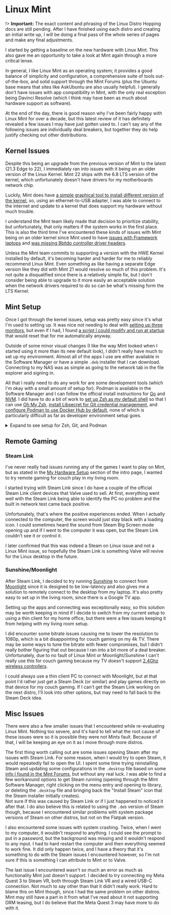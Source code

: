 # Linux Mint
!> **Important:** The exact content and phrasing of the Linux Distro Hopping docs are still pending. After I have finished using each distro and creating an initial write up, I will be doing a final pass of the whole series of pages and make any final adjustments.

I started by getting a baseline on the new hardware with Linux Mint. This also gave me an opportunity to take a look at Mint again through a more critical lense.

In general, I like Linux Mint as an operating system; it provides a good balance of simplicity and configuration, a comprehensive suite of tools out-of-the-box, and solid support through the Mint Forums (plus the Ubuntu base means that sites like AskUbuntu are also usually helpful). I generally don't have issues with app compatibility in Mint, with the only real exception being Davinci Resolve (which I think may have been as much about hardware support as software).

At the end of the day, there is good reason why I've been fairly happy with Linux Mint for over a decade, but this latest review of it has definitely revealed a few issues I may have just gotten used to. I can't say any of the following issues are individually deal breakers, but together they do help justify checking out other distributions.

## Kernel Issues
Despite this being an upgrade from the previous version of Mint to the latest (21.3 Edge to 22), I immediately ran into issues with it being on an older version of the Linux Kernel. Mint 22 ships with the 6.8 LTS version of the kernel, which unfortunately doesn't have drivers for my motherboards network chip.

Luckily, Mint does have [a simple graphical tool to install different version of the kernel](https://www.fosslinux.com/138008/how-to-install-and-try-different-linux-kernels-in-linux-mint.htm), so, using an ethernet-to-USB adapter, I was able to connect to the internet and update to a kernel that does support my hardware without much trouble.

I understand the Mint team likely made that decision to prioritize stability, but unfortunately, that only matters if the system works in the first place. This is also the third time I've encountered these kinds of issues with Mint being on an older kernel since Mint used to have [issues with Framework laptops](https://forums.linuxmint.com/viewtopic.php?t=362759) and [was missing 8bitdo controller driver headers](https://gist.github.com/ammuench/0dcf14faf4e3b000020992612a2711e2).

Unless the Mint team commits to supporting a version with the HWE Kernel installed by default, it's becoming harder and harder for me to reliably recommend Linux Mint. Even something as like having a separate Edge version like they did with Mint 21 would resolve so much of this problem. It's not quite a disqualified since there is a relatively simple fix, but I don't consider being able to upgrade to it more easily an acceptable solution when the network drivers required to do so can be what's missing form the LTS Kernel.

## Mint Setup
Once I got through the kernel issues, setup was pretty easy since it's what I'm used to setting up. It was nice not needing to deal with [setting up three monitors](https://forums.linuxmint.com/viewtopic.php?t=418626), but even if I had, I found [a script I could modify and run at startup](https://github.com/linuxmint/cinnamon-screensaver/issues/210) that would reset that for me automatically anyway.

Outside of some minor visual changes (I like the way Mint looked when I started using it more than its new default look), I didn't really have much to set up my environment. Almost all of the apps I use are either available in the Software Manager or have a simple `.deb` installer that I can download. Connecting to my NAS was as simple as going to the network tab in the file explorer and signing in.

All that I really need to do any work for are some development tools (which I'm okay with a small amount of setup for). Podman is available in the Software Manager and I can follow the official install instructions for [Go](https://go.dev/doc/install) and [NVM](https://github.com/nvm-sh/nvm?tab=readme-ov-file#installing-and-updating). I did have to do a bit of work to [set up Zsh as my default shell](https://techviewleo.com/install-and-use-zsh-with-oh-my-zsh-on-linux-mint/) so that I can use [Oh My Zsh](https://ohmyz.sh/), [install Libsecret for Git credential management](https://www.softwaredeveloper.blog/git-credential-storage-libsecret), and [configure Podman to use Docker Hub by default](https://www.baeldung.com/ops/podman-pull-image-docker-hub#pulling-images-without-fully-qualified-names), none of which is particularly difficult as far as developer environment setup goes.

<details>
    <summary>Expand to see setup for Zsh, Git, and Podman</summary>

```bash
# Do some updates and installs just in case (mostly unnecessary though)
sudo apt update
sudo apt install wget curl git -y

# Install Zsh and set it as the default
sudo apt install zsh -y
sudo chsh -s /usr/bin/zsh $USER

# Restart the computer so that the change will take effect (could probably just log out and in again, but whatever)

# Install Libsecret
sudo apt-get install libsecret-1-0 libsecret-1-dev

# Build Libsecret
cd /usr/share/doc/git/contrib/credential/libsecret
sudo make

# Set Git's global config to use Libsecret to manage credentials
git config --global credential.helper /usr/share/doc/git/contrib/credential/libsecret/git-credential-libsecret

# Open Podman Config
sudo nano /etc/containers/registries.conf
# In Nano, add "unqualified-search-registries = ["docker.io"]" to the config
```

</details>

## Remote Gaming
### Steam Link
I've never really had issues running any of the games I want to play on Mint, but as stated in the [My Hardware Setup](/software/linux/distro-hopping-2025/?id=my-hardware-setup) section of the intro page, I wanted to try remote gaming for couch play in my living room.

I started trying with Steam Link since I do have a couple of the official Steam Link client devices that Valve used to sell. At first, everything went well with the Steam Link being able to identify the PC no problem and the built in network test came back positive.

Unfortunately, that's where the positive experiences ended. When I actually connected to the computer, the screen would just stay black with a loading icon. I could sometimes heard the sound from Steam Big Screen mode opening up and if I went to the computer it was open, but the Steam Link couldn't see it or control it. 

I later confirmed that this was indeed a Steam on Linux issue and not a Linux Mint issue, so hopefully the Steam Link is something Valve will revive for the Linux desktop in the future.

### Sunshine/Moonlight
After Steam Link, I decided to try running [Sunshine](https://github.com/LizardByte/Sunshine) to connect from [Moonlight](https://moonlight-stream.org/) since it is designed to be low-latency and also gives me a solution to remotely connect to the desktop from my laptop. It's also pretty easy to set up in the living room, since there is a Google TV app.

Setting up the apps and connecting was exceptionally easy, so this solution may be worth keeping in mind if I decide to switch from my current setup to using a thin client for my home office, but there were a few issues keeping it from helping with my living room setup.

I did encounter some bitrate issues causing me to lower the resolution to 1080p, which is a bit disappointing for couch gaming on my 4k TV. There may be some ways to tune the bitrate with fewer compromises, but I didn't really bother figuring that out because I ran into a bit more of a deal breaker. Unfortunately, due to no fault of Linux Mint or Moonlight/Sunshine I can't really use this for couch gaming because my TV doesn't support [2.4Ghz wireless controllers](https://www.reddit.com/r/AndroidTV/comments/11ye35n/problem_connecting_8bitdo_ultimate_24g_controller/).

I could always use a thin client PC to connect with Moonlight, but at that point I'd rather just get a Steam Deck (or similar) and play games directly on that device for my couch gaming. If I can't get the Steam Link working on the next distro, I'll look into other options, but may need to fall back to the Steam Deck idea.

## Misc Issues
There were also a few smaller issues that I encountered while re-evaluating Linux Mint. Nothing too severe, and it's hard to tell what the root cause of these issues were so it is possible they were not Mints fault. Because of that, I will be keeping an eye on it as I move through more distros.

The first thing worth calling out are some issues opening Steam after my issues with Steam Link. For some reason, when I would try to open Steam, it would repeatedly fail to open the UI. I spent some time trying reinstalling Steam and updating some configurations in the `.desktop` file based on some [info I found in the Mint Forums](https://forums.linuxmint.com/viewtopic.php?t=400351), but without any real luck. I was able to find a few workaround options to get Steam running (opening through the Mint Software Manager, right clicking on the menu entry and opening to library, or deleting the `.desktop` file and bringing back the "Install Steam" icon that the Steam installer initially creates).  
Not sure if this was caused by Steam Link or if I just happened to noticed it after that. I do also believe this is related to using the `.deb` version of Steam though, because I encountered similar problems with system package versions of Steam on other distros, but not on the Flatpak version.

I also encountered some issues with system crashing. Twice, when I went to my computer, it wouldn't respond to anything. I could see the prompt to put in a password, but the background was missing and it wouldn't respond to any input. I had to hard restart the computer and then everything seemed to work fine. It did only happen twice, and I have a theory that it's something to do with the Steam issues I encountered however, so I'm not sure if this is something I can attribute to Mint or to Valve.

The last issue I encountered wasn't so much an error as much as functionality Mint just doesn't support. I decided to try connecting my Meta Quest 3 to Steam VR, both through Steam Link VR and a wired USB-C connection. Not much to say other than that it didn't really work. Hard to blame this on Mint though, since I had the same problem on other distros. Mint may still have a part in it from what I've read about it not supporting DRM leasing, but I do believe that the Meta Quest 3 may have more to do with it.